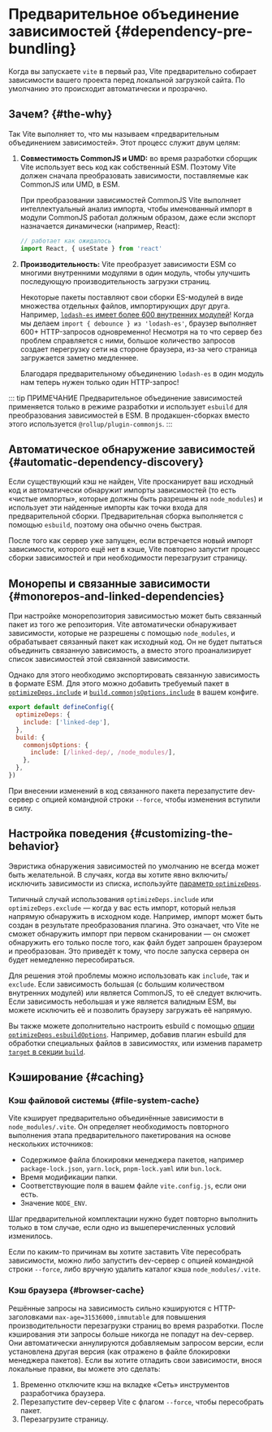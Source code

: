 # Предварительное объединение зависимостей {#dependency-pre-bundling}

Когда вы запускаете `vite` в первый раз, Vite предварительно собирает зависимости вашего проекта перед локальной загрузкой сайта. По умолчанию это происходит автоматически и прозрачно.

## Зачем? {#the-why}

Так Vite выполняет то, что мы называем «предварительным объединением зависимостей». Этот процесс служит двум целям:

1. **Совместимость CommonJS и UMD:** во время разработки сборщик Vite использует весь код как собственный ESM. Поэтому Vite должен сначала преобразовать зависимости, поставляемые как CommonJS или UMD, в ESM.

   При преобразовании зависимостей CommonJS Vite выполняет интеллектуальный анализ импорта, чтобы именованный импорт в модули CommonJS работал должным образом, даже если экспорт назначается динамически (например, React):

   ```js
   // работает как ожидалось
   import React, { useState } from 'react'
   ```

2. **Производительность:** Vite преобразует зависимости ESM со многими внутренними модулями в один модуль, чтобы улучшить последующую производительность загрузки страниц.

   Некоторые пакеты поставляют свои сборки ES-модулей в виде множества отдельных файлов, импортирующих друг друга. Например, [`lodash-es` имеет более 600 внутренних модулей](https://unpkg.com/browse/lodash-es/)! Когда мы делаем `import { debounce } из 'lodash-es'`, браузер выполняет 600+ HTTP-запросов одновременно! Несмотря на то что сервер без проблем справляется с ними, большое количество запросов создает перегрузку сети на стороне браузера, из-за чего страница загружается заметно медленнее.

   Благодаря предварительному объединению `lodash-es` в один модуль нам теперь нужен только один HTTP-запрос!

::: tip ПРИМЕЧАНИЕ
Предварительное объединение зависимостей применяется только в режиме разработки и использует `esbuild` для преобразования зависимостей в ESM. В продакшен-сборках вместо этого используется `@rollup/plugin-commonjs`.
:::

## Автоматическое обнаружение зависимостей {#automatic-dependency-discovery}

Если существующий кэш не найден, Vite просканирует ваш исходный код и автоматически обнаружит импорты зависимостей (то есть «чистые импорты», которые должны быть разрешены из `node_modules`) и использует эти найденные импорты как точки входа для предварительной сборки. Предварительная сборка выполняется с помощью `esbuild`, поэтому она обычно очень быстрая.

После того как сервер уже запущен, если встречается новый импорт зависимости, которого ещё нет в кэше, Vite повторно запустит процесс сборки зависимостей и при необходимости перезагрузит страницу.

## Монорепы и связанные зависимости {#monorepos-and-linked-dependencies}

При настройке монорепозитория зависимостью может быть связанный пакет из того же репозитория. Vite автоматически обнаруживает зависимости, которые не разрешены с помощью `node_modules`, и обрабатывает связанный пакет как исходный код. Он не будет пытаться объединить связанную зависимость, а вместо этого проанализирует список зависимостей этой связанной зависимости.

Однако для этого необходимо экспортировать связанную зависимость в формате ESM. Для этого можно добавить требуемый пакет в [`optimizeDeps.include`](/config/dep-optimization-options.md#optimizedeps-include) и [`build.commonjsOptions.include`](/config/build-options.md#build-commonjsoptions) в вашем конфиге.

```js
export default defineConfig({
  optimizeDeps: {
    include: ['linked-dep'],
  },
  build: {
    commonjsOptions: {
      include: [/linked-dep/, /node_modules/],
    },
  },
})
```

При внесении изменений в код связанного пакета перезапустите dev-сервер с опцией командной строки `--force`, чтобы изменения вступили в силу.

## Настройка поведения {#customizing-the-behavior}

Эвристика обнаружения зависимостей по умолчанию не всегда может быть желательной. В случаях, когда вы хотите явно включить/исключить зависимости из списка, используйте [параметр `optimizeDeps`](/config/dep-optimization-options.md).

Типичный случай использования `optimizeDeps.include` или `optimizeDeps.exclude` — когда у вас есть импорт, который нельзя напрямую обнаружить в исходном коде. Например, импорт может быть создан в результате преобразования плагина. Это означает, что Vite не сможет обнаружить импорт при первом сканировании — он сможет обнаружить его только после того, как файл будет запрошен браузером и преобразован. Это приведёт к тому, что после запуска сервера он будет немедленно пересобираться.

Для решения этой проблемы можно использовать как `include`, так и `exclude`. Если зависимость большая (с большим количеством внутренних модулей) или является CommonJS, то её следует включить. Если зависимость небольшая и уже является валидным ESM, вы можете исключить её и позволить браузеру загружать её напрямую.

Вы также можете дополнительно настроить esbuild с помощью [опции `optimizeDeps.esbuildOptions`](/config/dep-optimization-options.md#optimizedeps-esbuildoptions). Например, добавив плагин esbuild для обработки специальных файлов в зависимостях, или изменив параметр [`target` в секции `build`](https://esbuild.github.io/api/#target).

## Кэширование {#caching}

### Кэш файловой системы {#file-system-cache}

Vite кэширует предварительно объединённые зависимости в `node_modules/.vite`. Он определяет необходимость повторного выполнения этапа предварительного пакетирования на основе нескольких источников:

- Содержимое файла блокировки менеджера пакетов, например `package-lock.json`, `yarn.lock`, `pnpm-lock.yaml` или `bun.lock`.
- Время модификации папки.
- Соответствующие поля в вашем файле `vite.config.js`, если они есть.
- Значение `NODE_ENV`.

Шаг предварительной комплектации нужно будет повторно выполнить только в том случае, если одно из вышеперечисленных условий изменилось.

Если по каким-то причинам вы хотите заставить Vite пересобрать зависимости, можно либо запустить dev-сервер с опцией командной строки `--force`, либо вручную удалить каталог кэша `node_modules/.vite`.

### Кэш браузера {#browser-cache}

Решённые запросы на зависимость сильно кэшируются с HTTP-заголовками `max-age=31536000,immutable` для повышения производительности перезагрузки страниц во время разработки. После кэширования эти запросы больше никогда не попадут на dev-сервер. Они автоматически аннулируются добавляемым запросом версии, если установлена другая версия (как отражено в файле блокировки менеджера пакетов). Если вы хотите отладить свои зависимости, внося локальные правки, вы можете это сделать:

1. Временно отключите кэш на вкладке «Сеть» инструментов разработчика браузера.
2. Перезапустите dev-сервер Vite с флагом `--force`, чтобы пересобрать пакет.
3. Перезагрузите страницу.
